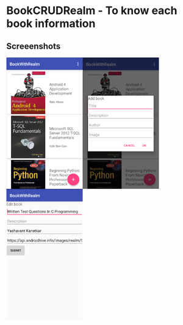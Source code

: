 # BookCRUDRealm - To know each book information

## Screeenshots
<img align="left" src="https://github.com/khantkhantnyeinsoe/BookCRUDRealm/blob/master/menu.png" width="200">
<img align="left" src="https://github.com/khantkhantnyeinsoe/BookCRUDRealm/blob/master/insert.png" width="200">
<img align="left" src="https://github.com/khantkhantnyeinsoe/BookCRUDRealm/blob/master/edit.png" width="200">

